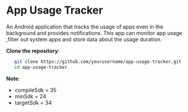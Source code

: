 # App Usage Tracker

An Android application that tracks the usage of apps even in the background and provides notifications. This app can monitor app usage ,filter out system apps 
and store data about the usage duration.

**Clone the repository**:
```bash
   git clone https://github.com/yourusername/app-usage-tracker.git
   cd app-usage-tracker
```

**Note**:
- compileSdk = 35
- minSdk = 24
- targetSdk = 34



